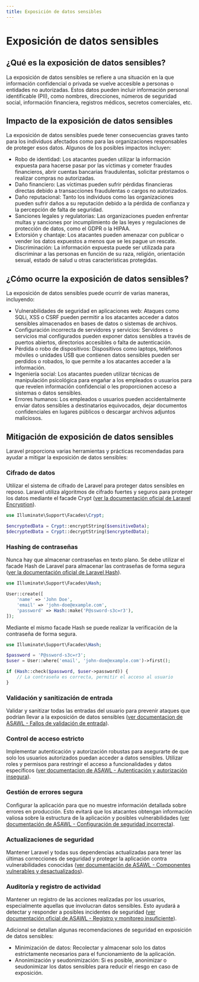 ```yaml
---
title: Exposición de datos sensibles
---
```

# Exposición de datos sensibles

## ¿Qué es la exposición de datos sensibles?

La exposición de datos sensibles se refiere a una situación en la que información confidencial o privada se vuelve accesible a personas o entidades no autorizadas. Estos datos pueden incluir información personal identificable (PII), como nombres, direcciones, números de seguridad social, información financiera, registros médicos, secretos comerciales, etc.

## Impacto de la exposición de datos sensibles

La exposición de datos sensibles puede tener consecuencias graves tanto para los individuos afectados como para las organizaciones responsables de proteger esos datos. Algunos de los posibles impactos incluyen:

- Robo de identidad: Los atacantes pueden utilizar la información expuesta para hacerse pasar por las víctimas y cometer fraudes financieros, abrir cuentas bancarias fraudulentas, solicitar préstamos o realizar compras no autorizadas.
- Daño financiero: Las víctimas pueden sufrir pérdidas financieras directas debido a transacciones fraudulentas o cargos no autorizados.
- Daño reputacional: Tanto los individuos como las organizaciones pueden sufrir daños a su reputación debido a la pérdida de confianza y la percepción de falta de seguridad.
- Sanciones legales y regulatorias: Las organizaciones pueden enfrentar multas y sanciones por incumplimiento de las leyes y regulaciones de protección de datos, como el GDPR o la HIPAA.
- Extorsión y chantaje: Los atacantes pueden amenazar con publicar o vender los datos expuestos a menos que se les pague un rescate.
- Discriminación: La información expuesta puede ser utilizada para discriminar a las personas en función de su raza, religión, orientación sexual, estado de salud u otras características protegidas.

## ¿Cómo ocurre la exposición de datos sensibles?

La exposición de datos sensibles puede ocurrir de varias maneras, incluyendo:

- Vulnerabilidades de seguridad en aplicaciones web: Ataques como SQLi, XSS o CSRF pueden permitir a los atacantes acceder a datos sensibles almacenados en bases de datos o sistemas de archivos.
- Configuración incorrecta de servidores y servicios: Servidores o servicios mal configurados pueden exponer datos sensibles a través de puertos abiertos, directorios accesibles o falta de autenticación.
- Pérdida o robo de dispositivos: Dispositivos como laptops, teléfonos móviles o unidades USB que contienen datos sensibles pueden ser perdidos o robados, lo que permite a los atacantes acceder a la información.
- Ingeniería social: Los atacantes pueden utilizar técnicas de manipulación psicológica para engañar a los empleados o usuarios para que revelen información confidencial o les proporcionen acceso a sistemas o datos sensibles.
- Errores humanos: Los empleados o usuarios pueden accidentalmente enviar datos sensibles a destinatarios equivocados, dejar documentos confidenciales en lugares públicos o descargar archivos adjuntos maliciosos.

## Mitigación de exposición de datos sensibles

Laravel proporciona varias herramientas y prácticas recomendadas para ayudar a mitigar la exposición de datos sensibles:

### Cifrado de datos

Utilizar el sistema de cifrado de Laravel para proteger datos sensibles en reposo. Laravel utiliza algoritmos de cifrado fuertes y seguros para proteger los datos mediante el facade Crypt ([ver la documentación oficial de Laravel Encryption](https://laravel.com/docs/11.x/encryption)).

```php
use Illuminate\Support\Facades\Crypt;

$encryptedData = Crypt::encryptString($sensitiveData);
$decryptedData = Crypt::decryptString($encryptedData);
```

### Hashing de contraseñas

Nunca hay que almacenar contraseñas en texto plano. Se debe utilizar el facade Hash de Laravel para almacenar las contraseñas de forma segura ([ver la documentación oficial de Laravel Hash](https://laravel.com/docs/11.x/hashing)).

```php
use Illuminate\Support\Facades\Hash;

User::create([
    'name' => 'John Doe',
    'email' => 'john-doe@example.com',
    'password' => Hash::make('P@ssword-s3c=r3'), 
]);
```

Mediante el mismo facade Hash se puede realizar la verificación de la contraseña de forma segura.

```php
use Illuminate\Support\Facades\Hash;

$password = 'P@ssword-s3c=r3';
$user = User::where('email', 'john-doe@example.com')->first();

if (Hash::check($password, $user->password)) {
    // La contraseña es correcta, permitir el acceso al usuario
}
```

### Validación y sanitización de entrada

Validar y sanitizar todas las entradas del usuario para prevenir ataques que podrían llevar a la exposición de datos sensibles ([ver documentacion de ASAWL - Fallos de validación de entrada](./fallos-validacion-de-entrada.md)).

### Control de acceso estricto

Implementar autenticación y autorización robustas para asegurarte de que solo los usuarios autorizados puedan acceder a datos sensibles. Utilizar roles y permisos para restringir el acceso a funcionalidades y datos específicos ([ver documentacion de ASAWL - Autenticación y autorización insegura](./autenticacion-autorizacion-insegura.md)).

### Gestión de errores segura

Configurar la aplicación para que no muestre información detallada sobre errores en producción. Esto evitará que los atacantes obtengan información valiosa sobre la estructura de la aplicación y posibles vulnerabilidades ([ver documentación de ASAWL - Configuración de seguridad incorrecta](./configuracion-seguridad-incorecta.md)).

### Actualizaciones de seguridad

Mantener Laravel y todas sus dependencias actualizadas para tener las últimas correcciones de seguridad y proteger la aplicación contra vulnerabilidades conocidas ([ver documentación de ASAWL - Componentes vulnerables y desactualizados](./componentes-vulnerables-desactualizados.md)).

### Auditoría y registro de actividad

Mantener un registro de las acciones realizadas por los usuarios, especialmente aquellas que involucran datos sensibles. Esto ayudará a detectar y responder a posibles incidentes de seguridad ([ver documentación oficial de ASAWL - Registro y monitoreo insuficiente](./registro-monitoreo-insuficiente.md)).

Adicional se detallan algunas recomendaciones de seguridad en exposición de datos sensibles:

- Minimización de datos: Recolectar y almacenar solo los datos estrictamente necesarios para el funcionamiento de la aplicación.
- Anonimización y seudonimización: Si es posible, anonimizar o seudonimizar los datos sensibles para reducir el riesgo en caso de exposición.

